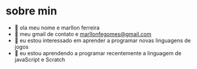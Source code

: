 # sobre min

- 👋 ola meu nome e marllon ferreira
- 👀 meu gmail de contato e marllonfegomes@gmail.com
- 🌱 eu estou interessado em aprender a programar novas linguagens de jogos
- 💞️ eu estou aprendendo a programar recentemente a linguagem de javaScript e Scratch


<!---
marllonferreira05/marllonferreira05 is a ✨ special ✨ repository because its `README.md` (this file) appears on your GitHub profile.
You can click the Preview link to take a look at your changes.
--->

